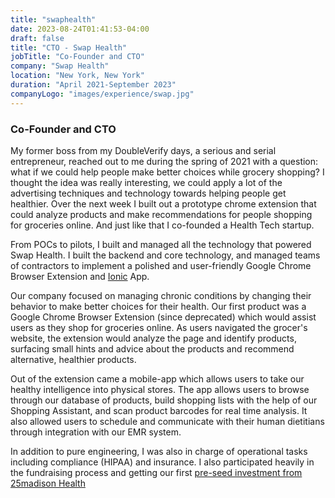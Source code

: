 ```yaml
---
title: "swaphealth"
date: 2023-08-24T01:41:53-04:00
draft: false
title: "CTO - Swap Health"
jobTitle: "Co-Founder and CTO"
company: "Swap Health"
location: "New York, New York"
duration: "April 2021-September 2023"
companyLogo: "images/experience/swap.jpg"
---
```


### Co-Founder and CTO

My former boss from my DoubleVerify days, a serious and serial entrepreneur, reached out to me during the spring of 2021 with a question: what if we could help people make better choices while grocery shopping? I thought the idea was really interesting, we could apply a lot of the advertising techniques and technology towards helping people get healthier. Over the next week I built out a prototype chrome extension that could analyze products and make recommendations for people shopping for groceries online. And just like that I co-founded a Health Tech startup.

From POCs to pilots, I built and managed all the technology that powered Swap Health. I built the backend and core technology, and managed teams of contractors to implement a polished and user-friendly Google Chrome Browser Extension and [Ionic](https://ionicframework.com/) App.

Our company focused on managing chronic conditions by changing their behavior to make better choices for their health. Our first product was a Google Chrome Browser Extension (since deprecated) which would assist users as they shop for groceries online. As users navigated the grocer's website, the extension would analyze the page and identify products, surfacing small hints and advice about the products and recommend alternative, healthier products.

Out of the extension came a mobile-app which allows users to take our healthy intelligence into physical stores. The app allows users to browse through our database of products, build shopping lists with the help of our Shopping Assistant, and scan product barcodes for real time analysis. It also allowed users to schedule and communicate with their human dietitians through integration with our EMR system.

In addition to pure engineering, I was also in charge of operational tasks including compliance (HIPAA) and insurance. I also participated heavily in the fundraising process and getting our first [pre-seed investment from 25madison Health](https://www.businesswire.com/news/home/20221103006115/en/Swap-Health-Launches-Out-of-Stealth-With-Investment-from-25m-Health-Partnership-with-University-of-Florida)
